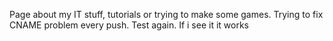 Page about my IT stuff, tutorials or trying to make some games.
Trying to fix CNAME problem every push.
Test again. If i see it it works